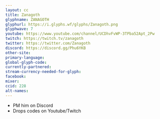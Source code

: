 ```yaml
---
layout: cc
title: Zanagoth
glyphname: ZANAGOTH
glyphurl: https://i.glyphs.wf/glyphs/Zanagoth.png
glyphwave: 7
youtube: https://www.youtube.com/channel/UCDhvFvWP-3TPba52Apt_2Pw
twitch: https://twitch.tv/zanagoth
twitter: https://twitter.com/Zanagoth
discord: https://discord.gg/Phu6YKB
other-site: 
primary-language: 
global-glyph-code: 
currently-partnered: 
stream-currency-needed-for-glyph: 
facebook: 
mixer: 
ccid: 228
alt-names: 
---
```

* PM him on Discord
* Drops codes on Youtube/Twitch
